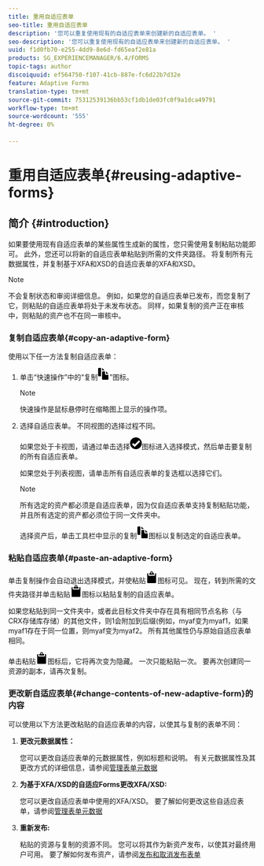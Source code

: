 ```yaml
---
title: 重用自适应表单
seo-title: 重用自适应表单
description: '您可以重复使用现有的自适应表单来创建新的自适应表单。 '
seo-description: '您可以重复使用现有的自适应表单来创建新的自适应表单。 '
uuid: f1d0fb70-e255-4dd9-8e6d-fd65eaf2e81a
products: SG_EXPERIENCEMANAGER/6.4/FORMS
topic-tags: author
discoiquuid: ef564750-f107-41cb-887e-fc6d22b7d32e
feature: Adaptive Forms
translation-type: tm+mt
source-git-commit: 75312539136bb53cf1db1de03fc0f9a1dca49791
workflow-type: tm+mt
source-wordcount: '555'
ht-degree: 0%

---
```



# 重用自适应表单{#reusing-adaptive-forms}

## 简介 {#introduction}

如果要使用现有自适应表单的某些属性生成新的属性，您只需使用复制粘贴功能即可。 此外，您还可以将新的自适应表单粘贴到所需的文件夹路径。 将复制所有元数据属性，并复制基于XFA和XSD的自适应表单的XFA和XSD。

>[!NOTE]
>
>不会复制状态和审阅详细信息。 例如，如果您的自适应表单已发布，而您复制了它，则粘贴的自适应表单将处于未发布状态。 同样，如果复制的资产正在审核中，则粘贴的资产也不在同一审核中。

### 复制自适应表单{#copy-an-adaptive-form}

使用以下任一方法复制自适应表单：

1. 单击“快速操作”中的“复制![ aem6forms_copy](assets/aem6forms_copy.png)”图标。

   >[!NOTE]
   >
   >快速操作是鼠标悬停时在缩略图上显示的操作项。

1. 选择自适应表单。 不同视图的选择过程不同。

   如果您处于卡视图，请通过单击选择![aem6forms_check-circle](assets/aem6forms_check-circle.png)图标进入选择模式，然后单击要复制的所有自适应表单。

   如果您处于列表视图，请单击所有自适应表单的复选框以选择它们。

   >[!NOTE]
   >
   >所有选定的资产都必须是自适应表单，因为仅自适应表单支持复制粘贴功能，并且所有选定的资产都必须位于同一文件夹中。

   选择资产后，单击工具栏中显示的复制![aem6forms_copy](assets/aem6forms_copy.png)图标以复制选定的自适应表单。

### 粘贴自适应表单{#paste-an-adaptive-form}

单击复制操作会自动退出选择模式，并使粘贴![aem6forms_paste](assets/aem6forms_paste.png)图标可见。 现在，转到所需的文件夹路径并单击粘贴![aem6forms_paste](assets/aem6forms_paste.png)图标以粘贴复制的自适应表单。

如果您粘贴到同一文件夹中，或者此目标文件夹中存在具有相同节点名称（与CRX存储库存储）的其他文件，则1会附加到后缀(例如，myaf变为myaf1，如果myaf1存在于同一位置，则myaf变为myaf2。 所有其他属性仍与原始自适应表单相同。

单击粘贴![aem6forms_paste](assets/aem6forms_paste.png)图标后，它将再次变为隐藏。 一次只能粘贴一次。 要再次创建同一资源的副本，请再次复制。

### 更改新自适应表单{#change-contents-of-new-adaptive-form}的内容

可以使用以下方法更改粘贴的自适应表单的内容，以使其与复制的表单不同：

1. **更改元数据属性：**

   您可以更改自适应表单的元数据属性，例如标题和说明。 有关元数据属性及其更改方式的详细信息，请参阅[管理表单元数据](/help/forms/using/manage-form-metadata.md)

1. **为基于XFA/XSD的自适应Forms更改XFA/XSD:**

   您可以更改自适应表单中使用的XFA/XSD。 要了解如何更改这些自适应表单，请参阅[管理表单元数据](/help/forms/using/manage-form-metadata.md)

1. **重新发布:**

   粘贴的资源与复制的资源不同。 您可以将其作为新资产发布，以使其对最终用户可用。 要了解如何发布资产，请参阅[发布和取消发布表单](/help/forms/using/publishing-unpublishing-forms.md)

